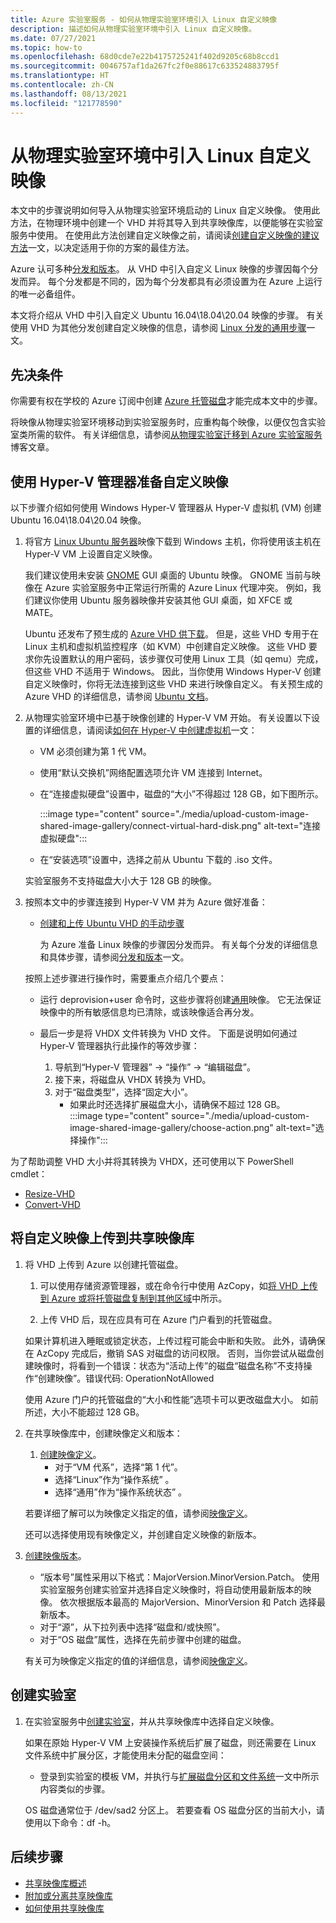 ```yaml
---
title: Azure 实验室服务 - 如何从物理实验室环境引入 Linux 自定义映像
description: 描述如何从物理实验室环境中引入 Linux 自定义映像。
ms.date: 07/27/2021
ms.topic: how-to
ms.openlocfilehash: 68d0cde7e22b4175725241f402d9205c68b8ccd1
ms.sourcegitcommit: 0046757af1da267fc2f0e88617c633524883795f
ms.translationtype: HT
ms.contentlocale: zh-CN
ms.lasthandoff: 08/13/2021
ms.locfileid: "121778590"
---
```

# <a name="bring-a-linux-custom-image-from-your-physical-lab-environment"></a>从物理实验室环境中引入 Linux 自定义映像

本文中的步骤说明如何导入从物理实验室环境启动的 Linux 自定义映像。  使用此方法，在物理环境中创建一个 VHD 并将其导入到共享映像库，以便能够在实验室服务中使用。  在使用此方法创建自定义映像之前，请阅读[创建自定义映像的建议方法](approaches-for-custom-image-creation.md)一文，以决定适用于你的方案的最佳方法。

Azure 认可多种[分发和版本](../virtual-machines/linux/endorsed-distros.md#supported-distributions-and-versions)。  从 VHD 中引入自定义 Linux 映像的步骤因每个分发而异。  每个分发都是不同的，因为每个分发都具有必须设置为在 Azure 上运行的唯一必备组件。

本文将介绍从 VHD 中引入自定义 Ubuntu 16.04\18.04\20.04 映像的步骤。  有关使用 VHD 为其他分发创建自定义映像的信息，请参阅 [Linux 分发的通用步骤](../virtual-machines/linux/create-upload-generic.md)一文。

## <a name="prerequisites"></a>先决条件

你需要有权在学校的 Azure 订阅中创建 [Azure 托管磁盘](../virtual-machines/managed-disks-overview.md)才能完成本文中的步骤。

将映像从物理实验室环境移动到实验室服务时，应重构每个映像，以便仅包含实验室类所需的软件。  有关详细信息，请参阅[从物理实验室迁移到 Azure 实验室服务](https://techcommunity.microsoft.com/t5/azure-lab-services/moving-from-a-physical-lab-to-azure-lab-services/ba-p/1654931)博客文章。

## <a name="prepare-a-custom-image-using-hyper-v-manager"></a>使用 Hyper-V 管理器准备自定义映像

以下步骤介绍如何使用 Windows Hyper-V 管理器从 Hyper-V 虚拟机 (VM) 创建 Ubuntu 16.04\18.04\20.04 映像。

1.  将官方 [Linux Ubuntu 服务器](https://ubuntu.com/server/docs)映像下载到 Windows 主机，你将使用该主机在 Hyper-V VM 上设置自定义映像。

    我们建议使用未安装 [GNOME](https://www.gnome.org/) GUI 桌面的 Ubuntu 映像。  GNOME 当前与映像在 Azure 实验室服务中正常运行所需的 Azure Linux 代理冲突。  例如，我们建议你使用 Ubuntu 服务器映像并安装其他 GUI 桌面，如 XFCE 或 MATE。

    Ubuntu 还发布了预生成的 [Azure VHD 供下载](https://cloud-images.ubuntu.com/)。  但是，这些 VHD 专用于在 Linux 主机和虚拟机监控程序（如 KVM）中创建自定义映像。  这些 VHD 要求你先设置默认的用户密码，该步骤仅可使用 Linux 工具（如 qemu）完成，但这些 VHD 不适用于 Windows。  因此，当你使用 Windows Hyper-V 创建自定义映像时，你将无法连接到这些 VHD 来进行映像自定义。  有关预生成的 Azure VHD 的详细信息，请参阅 [Ubuntu 文档](https://help.ubuntu.com/community/UEC/Images?_ga=2.114783623.1858181609.1624392241-1226151842.1623682781#QEMU_invocation)。

1.  从物理实验室环境中已基于映像创建的 Hyper-V VM 开始。  有关设置以下设置的详细信息，请阅读[如何在 Hyper-V 中创建虚拟机](/windows-server/virtualization/hyper-v/get-started/create-a-virtual-machine-in-hyper-v)一文：
    -   VM 必须创建为第 1 代 VM。
    -   使用“默认交换机”网络配置选项允许 VM 连接到 Internet。
    -   在“连接虚拟硬盘”设置中，磁盘的“大小”不得超过 128 GB，如下图所示。
       
        :::image type="content" source="./media/upload-custom-image-shared-image-gallery/connect-virtual-hard-disk.png" alt-text="连接虚拟硬盘":::

    - 在“安装选项”设置中，选择之前从 Ubuntu 下载的 .iso 文件。

    实验室服务不支持磁盘大小大于 128 GB 的映像。

1.  按照本文中的步骤连接到 Hyper-V VM 并为 Azure 做好准备：
    -   [创建和上传 Ubuntu VHD 的手动步骤](../virtual-machines/linux/create-upload-ubuntu.md#manual-steps)

        为 Azure 准备 Linux 映像的步骤因分发而异。  有关每个分发的详细信息和具体步骤，请参阅[分发和版本](../virtual-machines/linux/endorsed-distros.md#supported-distributions-and-versions)一文。

    按照上述步骤进行操作时，需要重点介绍几个要点：
    -   运行 deprovision+user 命令时，这些步骤将创建[通用](../virtual-machines/shared-image-galleries.md#generalized-and-specialized-images)映像。  它无法保证映像中的所有敏感信息均已清除，或该映像适合再分发。
    -   最后一步是将 VHDX 文件转换为 VHD 文件。  下面是说明如何通过 Hyper-V 管理器执行此操作的等效步骤：
        
        1.  导航到“Hyper-V 管理器” -> “操作” -> “编辑磁盘”。
        1.  接下来，将磁盘从 VHDX 转换为 VHD。
        1.  对于“磁盘类型”，选择“固定大小”。 
            - 如果此时还选择扩展磁盘大小，请确保不超过 128 GB。        
            :::image type="content" source="./media/upload-custom-image-shared-image-gallery/choose-action.png" alt-text="选择操作":::

为了帮助调整 VHD 大小并将其转换为 VHDX，还可使用以下 PowerShell cmdlet：
- [Resize-VHD](/powershell/module/hyper-v/resize-vhd?view=windowsserver2019-ps)
- [Convert-VHD](/powershell/module/hyper-v/convert-vhd?view=windowsserver2019-ps)

## <a name="upload-the-custom-image-to-a-shared-image-gallery"></a>将自定义映像上传到共享映像库

1. 将 VHD 上传到 Azure 以创建托管磁盘。
    1. 可以使用存储资源管理器，或在命令行中使用 AzCopy，如[将 VHD 上传到 Azure 或将托管磁盘复制到其他区域](../virtual-machines/windows/disks-upload-vhd-to-managed-disk-powershell.md)中所示。        

    1. 上传 VHD 后，现在应具有可在 Azure 门户看到的托管磁盘。 
    
    如果计算机进入睡眠或锁定状态，上传过程可能会中断和失败。  此外，请确保在 AzCopy 完成后，撤销 SAS 对磁盘的访问权限。  否则，当你尝试从磁盘创建映像时，将看到一个错误：状态为“活动上传”的磁盘“磁盘名称”不支持操作“创建映像”。错误代码: OperationNotAllowed
    
    使用 Azure 门户的托管磁盘的“大小和性能”选项卡可以更改磁盘大小。 如前所述，大小不能超过 128 GB。

1. 在共享映像库中，创建映像定义和版本：
    1. [创建映像定义](../virtual-machines/windows/shared-images-portal.md#create-an-image-definition)。  
        - 对于“VM 代系”，选择“第 1 代”。
        - 选择“Linux”作为“操作系统” 。
        - 选择“通用”作为“操作系统状态” 。
     
    若要详细了解可以为映像定义指定的值，请参阅[映像定义](../virtual-machines/shared-image-galleries.md#image-definitions)。 
    
    还可以选择使用现有映像定义，并创建自定义映像的新版本。
    
1. [创建映像版本](../virtual-machines/windows/shared-images-portal.md#create-an-image-version)。
    - “版本号”属性采用以下格式：MajorVersion.MinorVersion.Patch。   使用实验室服务创建实验室并选择自定义映像时，将自动使用最新版本的映像。  依次根据版本最高的 MajorVersion、MinorVersion 和 Patch 选择最新版本。
    - 对于“源”，从下拉列表中选择“磁盘和/或快照”。
    - 对于“OS 磁盘”属性，选择在先前步骤中创建的磁盘。
    
    有关可为映像定义指定的值的详细信息，请参阅[映像定义](../virtual-machines/shared-image-galleries.md#image-versions)。

## <a name="create-a-lab"></a>创建实验室
   
1. 在实验室服务中[创建实验室](tutorial-setup-classroom-lab.md)，并从共享映像库中选择自定义映像。

    如果在原始 Hyper-V VM 上安装操作系统后扩展了磁盘，则还需要在 Linux 文件系统中扩展分区，才能使用未分配的磁盘空间：
    -   登录到实验室的模板 VM，并执行与[扩展磁盘分区和文件系统](../virtual-machines/linux/expand-disks.md#expand-a-disk-partition-and-filesystem)一文中所示内容类似的步骤。  
    
    OS 磁盘通常位于 /dev/sad2 分区上。  若要查看 OS 磁盘分区的当前大小，请使用以下命令：df -h。
    
## <a name="next-steps"></a>后续步骤

* [共享映像库概述](../virtual-machines/shared-image-galleries.md)
* [附加或分离共享映像库](how-to-attach-detach-shared-image-gallery.md)
* [如何使用共享映像库](how-to-use-shared-image-gallery.md)